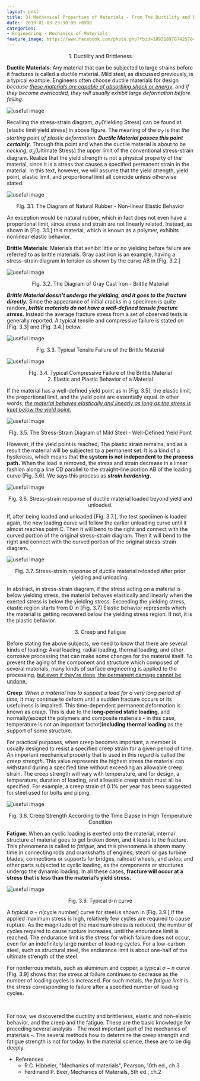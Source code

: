 ```yaml
---
layout: post
title: 3) Mechanical Properties of Materials - From The Ductility and Brittleness
date:  2019-01-03 23:30:00 +0900
categories:
- Engineering - Mechanics of Materials
feature_image: https://www.facebook.com/photo.php?fbid=1893189787425704&set=a.1893187554092594&type=3&theater
---
```




<center>1. Ductility and Brittleness</center>

**Ductile Materials**: Any material that can be subjected to large strains before it fractures is called a ductile material. Mild steel, as discussed previously, is a typical example. Engineers often choose ductile materials for design *because <u>these materials are capable of absorbing shock or energy</u>*, and *if they become overloaded, they will usually exhibit large deformation before failing*.

![useful image](https://raw.githubusercontent.com/brandonkim12/brandonkim12.github.io/master/assets/mechanics_of_materials/fig_21.JPG)

Recalling the stress-strain diagram, $\sigma _Y \text{(Yielding Stress)}$ can be found at [elastic limit yield stress] in above figure. The meaning of the $\sigma _Y$ is that *the starting point of plastic deformation.* ***Ductile Material passes this point certainly.*** Through this point and when the ductile material is about to be *necking*, $\sigma _u \text{(Ultimate Stress)}$ the upper limit of the conventional stress-strain diagram. Realize that the yield strength is not a physical property of the material, since it is a stress that causes a specified permanent strain in the material. In this text, however, we will assume that the yield strength, yield point, elastic limit, and proportional limit all coincide unless otherwise stated.

![useful image](https://raw.githubusercontent.com/brandonkim12/brandonkim12.github.io/master/assets/mechanics_of_materials/fig_23.JPG)

<center>FIg. 3.1. The Diagram of Natural Rubber - Non-linear Elastic Behavior</center>

An exception would be natural rubber, which in fact does not even have a proportional limit, since stress and strain are not linearly related. Instead, as shown in [Fig. 3.1.] this material, which is known as a polymer, exhibits nonlinear elastic behavior. 



**Brittle Materials**: Materials that exhibit little or no yielding before failure are referred to as brittle materials. Gray cast iron is an example, having a stress–strain diagram in tension as shown by the
curve AB in [Fig. 3.2.]

![useful image](https://raw.githubusercontent.com/brandonkim12/brandonkim12.github.io/master/assets/mechanics_of_materials/fig_24.JPG)

 <center>FIg. 3.2. The Diagram of Gray Cast Iron - Brittle Material</center>

***Brittle Material doesn't undergo the yielding, and it goes to the fracture directly.*** Since the appearance of initial cracks in a specimen is quite random, ***brittle materials do not have a well-defined tensile fracture stress.*** Instead the average fracture stress from a set of observed tests is generally reported. A typical tensile and compressive failure is stated on [Fig. 3.3] and [Fig. 3.4.] below.

![useful image](https://raw.githubusercontent.com/brandonkim12/brandonkim12.github.io/master/assets/mechanics_of_materials/fig_25.JPG)

<center>FIg. 3.3. Typical Tensile Failure of the Brittle Material</center>

![useful image](https://raw.githubusercontent.com/brandonkim12/brandonkim12.github.io/master/assets/mechanics_of_materials/fig_26.JPG)

<center>FIg. 3.4. Typical Compressive Failure of the Brittle Material</center>



<center>2. Elastic and Plastic Behavior of a Material</center>

If the material has a well-defined yield point as in [Fig. 3.5], the elastic limit, the proportional limit, and the yield point are essentially equal. In other words, *<u>the material behaves elastically and linearly as long as the stress is kept below the yield point.</u>*

![useful image](https://raw.githubusercontent.com/brandonkim12/brandonkim12.github.io/master/assets/mechanics_of_materials/fig_30.JPG)

<center>FIg. 3.5. The Stress-Strain Diagram of Mild Steel - Well-Defined Yield Point</center>

However, if the yield point is reached,  The plastic strain remains, and as a result the material will be subjected to a permanent set. It is a kind of a hysteresis,  which means that **the system is not independent to the process path.**  When the load is removed, the stress and strain decrease in a linear fashion along a line CD parallel to the straight-line portion AB of the loading curve [Fig. 3.6]. We says this process as ***strain hardening***.

![useful image](https://raw.githubusercontent.com/brandonkim12/brandonkim12.github.io/master/assets/mechanics_of_materials/fig_27.JPG)

<center>FIg. 3.6. Stress-strain response of ductile material loaded beyond yield and unloaded.</center>

If, after being loaded and unloaded [Fig. 3.7.], the test specimen is loaded again, the new loading curve will follow the earlier unloading curve until it almost reaches point C. Then it will bend to the right and connect with the curved portion of the original stress-strain diagram. Then it will bend to the right and connect with the curved portion of the original stress-strain diagram.

![useful image](https://raw.githubusercontent.com/brandonkim12/brandonkim12.github.io/master/assets/mechanics_of_materials/fig_28.JPG)

<center>FIg. 3.7. Stress-strain response of ductile material
reloaded after prior yielding and unloading.</center>

In abstract, in stress-strain diagram, if the stress acting on a material is below yielding stress, the material behaves elastically and linearly when the exerted stress is below the yielding stress. Exceeding the yielding stress, elastic region starts from D in [Fig. 3.7] Elastic behavior represents which the material is getting recovered below the yielding stress region. If not, it is the plastic behavior.



<center>3. Creep and Fatigue</center>

Before stating the above subjects, we need to know that there are several kinds of loading: Axial loading, radial loading, thermal loading, and other corrosive processing that can make some changes for the material itself. To prevent the aging of the component and structure which composed of several materials, many kinds of surface engineering is applied to the processing, <u>but even if they're done, the permanent damage cannot be undone.</u>

**Creep**: *When a material has to support a load for a very long period of time,* it may continue to deform until a sudden fracture occurs or its usefulness is impaired. This time-dependent permanent deformation is known as *creep*. This is due to the **long-period static loading**, and normally(except the polymers and composite materials - in this case, temperature is not an important factor)**including thermal loading** as the support of some structure. 

For practical purposes, when creep becomes important, a member is usually designed to resist a specified creep strain for a given period of time. An important mechanical property that is used in this regard is called the *creep strength*. This value represents the highest stress the material can withstand during a specified time without exceeding an allowable creep strain. The creep strength will vary with temperature, and for design, a temperature, duration of loading, and allowable creep strain must all be specified. For example, a creep strain of 0.1% per year has been suggested for steel used for bolts and piping. 

![useful image](https://raw.githubusercontent.com/brandonkim12/brandonkim12.github.io/master/assets/mechanics_of_materials/fig_31.JPG)

<center>Fig. 3.8. Creep Strength According to the Time Elapse In High Temperature Condition</center>

**Fatigue**: When an cyclic loading is exerted onto the material, internal structure of material goes to get broken down, and it leads to the fracture. This phenomena is called to *fatigue*, and this phenomena is shown many time in connecting rods and crankshafts of engines; steam or gas turbine blades; connections or supports for bridges, railroad wheels, and axles; and other parts subjected to cyclic loading, as the components or structures undergo the dynamic loading. In all these cases, **fracture will occur at a stress that is less than the material’s yield stress.**

![useful image](https://raw.githubusercontent.com/brandonkim12/brandonkim12.github.io/master/assets/mechanics_of_materials/fig_32.JPG)

<center>Fig. 3.9. Typical σ-n curve</center>

A typical $\sigma - n\text{(cycle number)}$ curve for steel is shown in [Fig. 3.9.] If the applied maximum stress is high, relatively few cycles are required to cause rupture. As the magnitude of the maximum stress is reduced, the number of cycles required to cause rupture increases, until the endurance limit is reached. The endurance limit is the stress for which failure does not occur, even for an indefinitely large number of loading cycles. For a low-carbon steel, such as structural steel, the endurance limit is about one-half of the ultimate strength of the steel.

For nonferrous metals, such as aluminum and copper, a typical $\sigma - n$ curve [Fig. 3.9] shows that the stress at failure continues to decrease as the number of loading cycles is increased. For such metals, *the fatigue limit* is the stress corresponding to failure after a specified number of loading cycles.

<br>

For now, we discovered the ductility and brittleness, elastic and non-elastic behavior, and the creep and the fatigue. These are the basic knowledge for preceding several analysis - The most important part of the mechanics of materials -. The several methods how to determine the creep strength and fatigue strength is not for today. In the material science, these are to be dig deeply.


* References
  * R.C. Hibbeler, "Mechanics of materials",  Pearson, 10th ed., ch.3
  * Ferdinand P. Beer, Mechanics of Materials, 5th ed., ch.2
